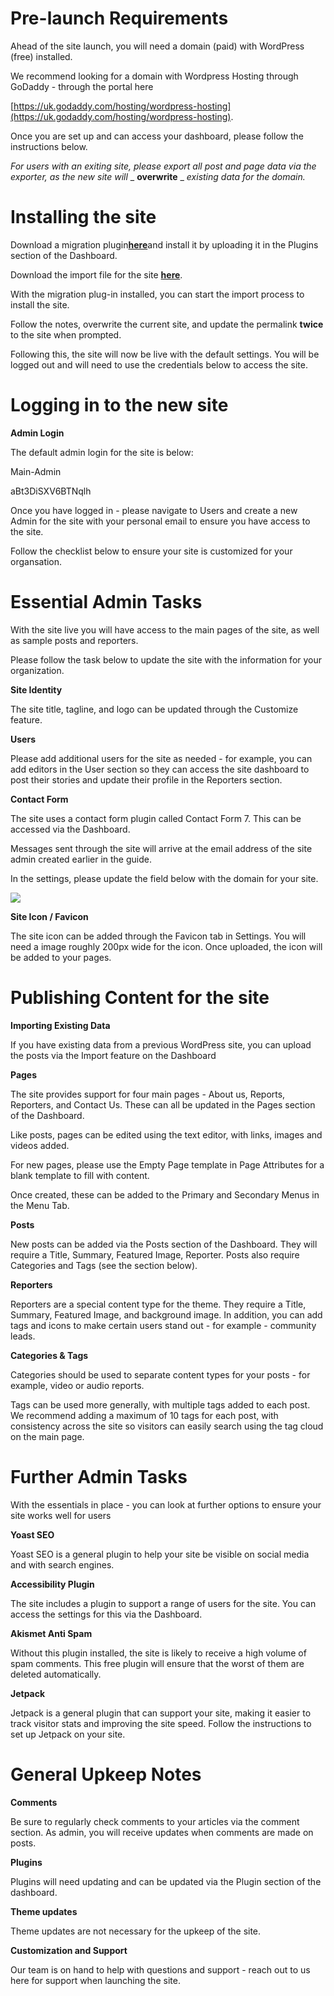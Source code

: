 # **Pre-launch Requirements**

Ahead of the site launch, you will need a domain (paid) with WordPress (free) installed.

We recommend looking for a domain with Wordpress Hosting through GoDaddy - through the portal here

[https://uk.godaddy.com/hosting/wordpress-hosting](https://uk.godaddy.com/hosting/wordpress-hosting).

Once you are set up and can access your dashboard, please follow the instructions below.

_For users with an exiting site, please export all post and page data via the exporter, as the new site will_ _ **overwrite** _ _existing data for the domain._

# **Installing the site**

Download a migration plugin[**here**](https://downloads.wordpress.org/plugin/all-in-one-wp-migration.6.77.zip)and install it by uploading it in the Plugins section of the Dashboard.

Download the import file for the site [**here**](https://talk-kit.org/wp-content/uploads/2021/09/accessible-microsite.local-20210901-223653-620.wpress).

With the migration plug-in installed, you can start the import process to install the site.

Follow the notes, overwrite the current site, and update the permalink **twice** to the site when prompted.

Following this, the site will now be live with the default settings. You will be logged out and will need to use the credentials below to access the site.

#


# **Logging in to the new site**

**Admin Login**

The default admin login for the site is below:

Main-Admin

aBt3DiSXV6BTNqlh

Once you have logged in - please navigate to Users and create a new Admin for the site with your personal email to ensure you have access to the site.

Follow the checklist below to ensure your site is customized for your organsation.

# **Essential Admin Tasks**

With the site live you will have access to the main pages of the site, as well as sample posts and reporters.

Please follow the task below to update the site with the information for your organization.

**Site Identity**

The site title, tagline, and logo can be updated through the Customize feature.

**Users**

Please add additional users for the site as needed - for example, you can add editors in the User section so they can access the site dashboard to post their stories and update their profile in the Reporters section.

**Contact Form**

The site uses a contact form plugin called Contact Form 7. This can be accessed via the Dashboard.

Messages sent through the site will arrive at the email address of the site admin created earlier in the guide.

In the settings, please update the field below with the domain for your site.

![](RackMultipart20220720-1-72530u_html_c2b9c4350da59c88.png)

**Site Icon / Favicon**

The site icon can be added through the Favicon tab in Settings. You will need a image roughly 200px wide for the icon. Once uploaded, the icon will be added to your pages.

# Publishing Content for the site

**Importing Existing Data**

If you have existing data from a previous WordPress site, you can upload the posts via the Import feature on the Dashboard

**Pages**

The site provides support for four main pages - About us, Reports, Reporters, and Contact Us. These can all be updated in the Pages section of the Dashboard.

Like posts, pages can be edited using the text editor, with links, images and videos added.

For new pages, please use the Empty Page template in Page Attributes for a blank template to fill with content.

Once created, these can be added to the Primary and Secondary Menus in the Menu Tab.

**Posts**

New posts can be added via the Posts section of the Dashboard. They will require a Title, Summary, Featured Image, Reporter. Posts also require Categories and Tags (see the section below).

**Reporters**

Reporters are a special content type for the theme. They require a Title, Summary, Featured Image, and background image. In addition, you can add tags and icons to make certain users stand out - for example - community leads.

**Categories &amp; Tags**

Categories should be used to separate content types for your posts - for example, video or audio reports.

Tags can be used more generally, with multiple tags added to each post. We recommend adding a maximum of 10 tags for each post, with consistency across the site so visitors can easily search using the tag cloud on the main page.

# Further Admin Tasks

With the essentials in place - you can look at further options to ensure your site works well for users

**Yoast SEO**

Yoast SEO is a general plugin to help your site be visible on social media and with search engines.

**Accessibility Plugin**

The site includes a plugin to support a range of users for the site. You can access the settings for this via the Dashboard.

**Akismet Anti Spam**

Without this plugin installed, the site is likely to receive a high volume of spam comments. This free plugin will ensure that the worst of them are deleted automatically.

**Jetpack**

Jetpack is a general plugin that can support your site, making it easier to track visitor stats and improving the site speed. Follow the instructions to set up Jetpack on your site.

# General Upkeep Notes

**Comments**

Be sure to regularly check comments to your articles via the comment section. As admin, you will receive updates when comments are made on posts.

**Plugins**

Plugins will need updating and can be updated via the Plugin section of the dashboard.

**Theme updates**

Theme updates are not necessary for the upkeep of the site.

**Customization and Support**

Our team is on hand to help with questions and support - reach out to us here for support when launching the site.